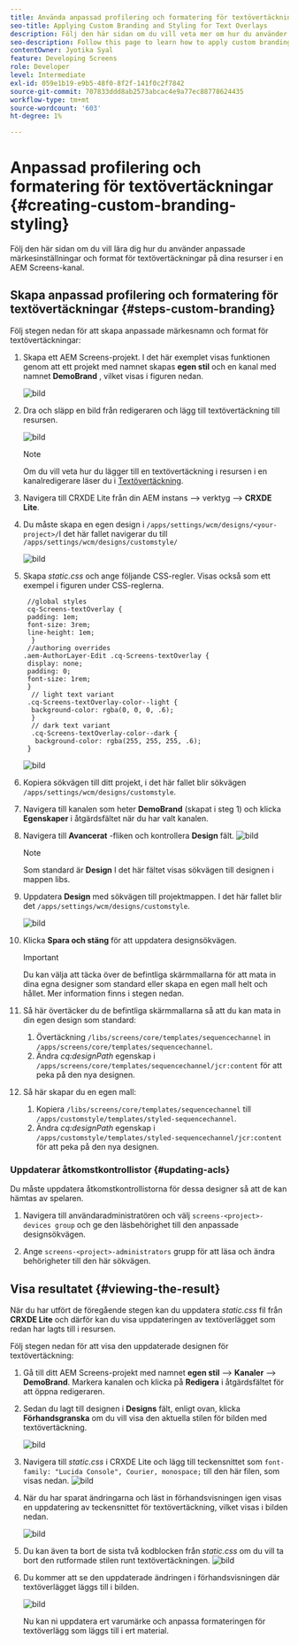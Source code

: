 ```yaml
---
title: Använda anpassad profilering och formatering för textövertäckningar
seo-title: Applying Custom Branding and Styling for Text Overlays
description: Följ den här sidan om du vill veta mer om hur du använder anpassad profilering och formatering för textövertäckningar.
seo-description: Follow this page to learn how to apply custom branding and styling for Text Overlays.
contentOwner: Jyotika Syal
feature: Developing Screens
role: Developer
level: Intermediate
exl-id: 059e1b19-e9b5-48f0-8f2f-141f0c2f7842
source-git-commit: 707833ddd8ab2573abcac4e9a77ec88778624435
workflow-type: tm+mt
source-wordcount: '603'
ht-degree: 1%

---
```


# Anpassad profilering och formatering för textövertäckningar {#creating-custom-branding-styling}

Följ den här sidan om du vill lära dig hur du använder anpassade märkesinställningar och format för textövertäckningar på dina resurser i en AEM Screens-kanal.

## Skapa anpassad profilering och formatering för textövertäckningar {#steps-custom-branding}

Följ stegen nedan för att skapa anpassade märkesnamn och format för textövertäckningar:

1. Skapa ett AEM Screens-projekt. I det här exemplet visas funktionen genom att ett projekt med namnet skapas **egen stil** och en kanal med namnet **DemoBrand** , vilket visas i figuren nedan.

   ![bild](/help/user-guide/assets/custom-brand/custom-brand1.png)

1. Dra och släpp en bild från redigeraren och lägg till textövertäckning till resursen.

   ![bild](/help/user-guide/assets/custom-brand/custom-brand2.png)

   >[!NOTE]
   >Om du vill veta hur du lägger till en textövertäckning i resursen i en kanalredigerare läser du i [Textövertäckning](/help/user-guide/text-overlay.md).

1. Navigera till CRXDE Lite från din AEM instans —> verktyg —> **CRXDE Lite**.

1. Du måste skapa en egen design i `/apps/settings/wcm/designs/<your-project>/`I det här fallet navigerar du till `/apps/settings/wcm/designs/customstyle/`

   ![bild](/help/user-guide/assets/custom-brand/custom-brand3.png)

1. Skapa *static.css* och ange följande CSS-regler. Visas också som ett exempel i figuren under CSS-reglerna.

   ```shell
    //global styles
    cq-Screens-textOverlay {
    padding: 1em;
    font-size: 3rem;
    line-height: 1em;
     }
    //authoring overrides
   .aem-AuthorLayer-Edit .cq-Screens-textOverlay {
    display: none;
    padding: 0;
    font-size: 1rem;
    }
     // light text variant
    .cq-Screens-textOverlay-color--light {
     background-color: rgba(0, 0, 0, .6);
     }
     // dark text variant
     .cq-Screens-textOverlay-color--dark {
      background-color: rgba(255, 255, 255, .6);
    }
   ```

   ![bild](/help/user-guide/assets/custom-brand/custom-brand4.png)

1. Kopiera sökvägen till ditt projekt, i det här fallet blir sökvägen `/apps/settings/wcm/designs/customstyle`.

1. Navigera till kanalen som heter **DemoBrand** (skapat i steg 1) och klicka **Egenskaper** i åtgärdsfältet när du har valt kanalen.

1. Navigera till **Avancerat** -fliken och kontrollera **Design** fält.
   ![bild](/help/user-guide/assets/custom-brand/custom-brand5.png)

   >[!NOTE]
   >Som standard är **Design** I det här fältet visas sökvägen till designen i mappen libs.

1. Uppdatera **Design** med sökvägen till projektmappen. I det här fallet blir det `/apps/settings/wcm/designs/customstyle`.

   ![bild](/help/user-guide/assets/custom-brand/custom-brand6.png)

1. Klicka **Spara och stäng** för att uppdatera designsökvägen.

   >[!IMPORTANT]
   >Du kan välja att täcka över de befintliga skärmmallarna för att mata in dina egna designer som standard eller skapa en egen mall helt och hållet. Mer information finns i stegen nedan.

1. Så här övertäcker du de befintliga skärmmallarna så att du kan mata in din egen design som standard:

   1. Övertäckning `/libs/screens/core/templates/sequencechannel` in `/apps/screens/core/templates/sequencechannel`.
   1. Ändra *cq:designPath* egenskap i `/apps/screens/core/templates/sequencechannel/jcr:content` för att peka på den nya designen.

1. Så här skapar du en egen mall:
   1. Kopiera `/libs/screens/core/templates/sequencechannel` till `/apps/customstyle/templates/styled-sequencechannel`.
   1. Ändra *cq:designPath* egenskap i `/apps/customstyle/templates/styled-sequencechannel/jcr:content` för att peka på den nya designen.


### Uppdaterar åtkomstkontrollistor {#updating-acls}

Du måste uppdatera åtkomstkontrollistorna för dessa designer så att de kan hämtas av spelaren.

1. Navigera till användaradministratören och välj `screens-<project>-devices group` och ge den läsbehörighet till den anpassade designsökvägen.

1. Ange `screens-<project>-administrators` grupp för att läsa och ändra behörigheter till den här sökvägen.

## Visa resultatet {#viewing-the-result}

När du har utfört de föregående stegen kan du uppdatera *static.css* fil från **CRXDE Lite** och därför kan du visa uppdateringen av textöverlägget som redan har lagts till i resursen.

Följ stegen nedan för att visa den uppdaterade designen för textövertäckning:

1. Gå till ditt AEM Screens-projekt med namnet **egen stil** —> **Kanaler** —> **DemoBrand**. Markera kanalen och klicka på **Redigera** i åtgärdsfältet för att öppna redigeraren.

1. Sedan du lagt till designen i **Designs** fält, enligt ovan, klicka **Förhandsgranska** om du vill visa den aktuella stilen för bilden med textövertäckning.

   ![bild](/help/user-guide/assets/custom-brand/custom-brand7.png)

1. Navigera till *static.css* i CRXDE Lite och lägg till teckensnittet som `font-family: "Lucida Console", Courier, monospace;` till den här filen, som visas nedan.
   ![bild](/help/user-guide/assets/custom-brand/custom-brand8.png)

1. När du har sparat ändringarna och läst in förhandsvisningen igen visas en uppdatering av teckensnittet för textövertäckning, vilket visas i bilden nedan.

   ![bild](/help/user-guide/assets/custom-brand/custom-brand9.png)

1. Du kan även ta bort de sista två kodblocken från *static.css* om du vill ta bort den rutformade stilen runt textövertäckningen.
   ![bild](/help/user-guide/assets/custom-brand/custom-brand10.png)

1. Du kommer att se den uppdaterade ändringen i förhandsvisningen där textöverlägget läggs till i bilden.

   ![bild](/help/user-guide/assets/custom-brand/custom-brand11.png)

   Nu kan ni uppdatera ert varumärke och anpassa formateringen för textöverlägg som läggs till i ert material.
